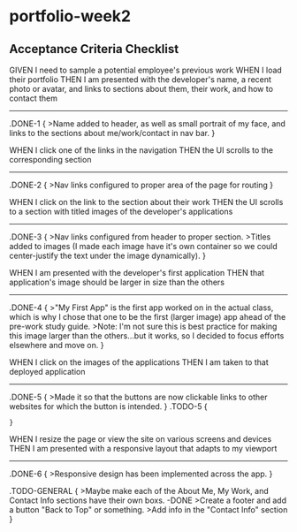 # portfolio-week2

## Acceptance Criteria Checklist

GIVEN I need to sample a potential employee's previous work
WHEN I load their portfolio
THEN I am presented with the developer's name, a recent photo or avatar, and links to 
sections about them, their work, and how to contact them
- - - - -
.DONE-1 {
        >Name added to header, as well as small portrait of my face, and links to the sections about me/work/contact in nav bar.
    }


WHEN I click one of the links in the navigation
THEN the UI scrolls to the corresponding section
- - - - -
.DONE-2 {
        >Nav links configured to proper area of the page for routing
    }


WHEN I click on the link to the section about their work
THEN the UI scrolls to a section with titled images of the developer's applications
- - - - -
.DONE-3 {
        >Nav links configured from header to proper section.
        >Titles added to images (I made each image have it's own container so we could center-justify
        the text under the image dynamically).
    }


WHEN I am presented with the developer's first application
THEN that application's image should be larger in size than the others
- - - - -
.DONE-4 {
        >"My First App" is the first app worked on in the actual class, which is why I chose that
        one to be the first (larger image) app ahead of the pre-work study guide.
        >Note: I'm not sure this is best practice for making this image larger than the others...but
        it works, so I decided to focus efforts elsewhere and move on.
    }



WHEN I click on the images of the applications
THEN I am taken to that deployed application
- - - - -
.DONE-5 {
        >Made it so that the buttons are now clickable links to other websites for which the button is intended.
    }
.TODO-5 {

    }



WHEN I resize the page or view the site on various screens and devices
THEN I am presented with a responsive layout that adapts to my viewport
- - - - -
.DONE-6 {
        >Responsive design has been implemented across the app.
    }


.TODO-GENERAL {
        >Maybe make each of the About Me, My Work, and Contact Info sections have their own boxs.
            -DONE
        >Create a footer and add a button "Back to Top" or something.
        >Add info in the "Contact Info" section
    }
